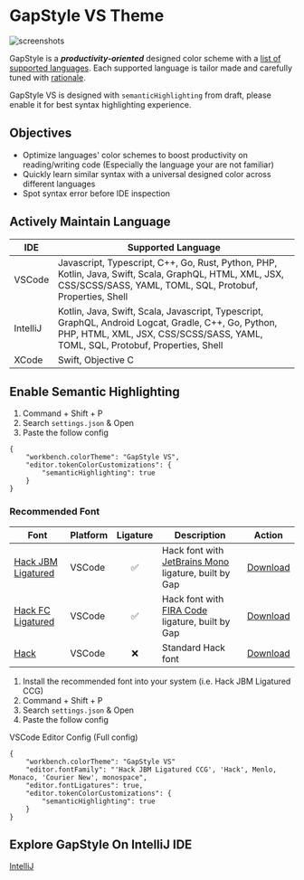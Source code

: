# GapStyle VS Theme

![screenshots](https://raw.githubusercontent.com/gaplo917/GapStyle/master/vscode/screenshots/sample.ts.png)

GapStyle is a **_productivity-oriented_** designed color scheme with a
[list of supported languages](#actively-maintain-language). Each supported language is
tailor made and carefully tuned with
[rationale](https://github.com/gaplo917/gapstyle#gapstyle-specification).

GapStyle VS is designed with `semanticHighlighting` from draft, please enable it for best
syntax highlighting experience.

## Objectives

- Optimize languages' color schemes to boost productivity on reading/writing code
  (Especially the language your are not familiar)
- Quickly learn similar syntax with a universal designed color across different languages
- Spot syntax error before IDE inspection

## Actively Maintain Language

| IDE      | Supported Language                                                                                                                                                                     |
| -------- | -------------------------------------------------------------------------------------------------------------------------------------------------------------------------------------- |
| VSCode   | Javascript, Typescript, C++, Go, Rust, Python, PHP, Kotlin, Java, Swift, Scala, GraphQL, HTML, XML, JSX, CSS/SCSS/SASS, YAML, TOML, SQL, Protobuf, Properties, Shell                   |
| IntelliJ | Kotlin, Java, Swift, Scala, Javascript, Typescript, GraphQL, Android Logcat, Gradle, C++, Go, Python, PHP, HTML, XML, JSX, CSS/SCSS/SASS, YAML, TOML, SQL, Protobuf, Properties, Shell |
| XCode    | Swift, Objective C                                                                                                                                                                     |

## Enable Semantic Highlighting

1. Command + Shift + P
2. Search `settings.json` & Open
3. Paste the follow config

```
{
    "workbench.colorTheme": "GapStyle VS",
    "editor.tokenColorCustomizations": {
        "semanticHighlighting": true
    }
}
```

### Recommended Font

| Font                                                             | Platform | Ligature | Description                                                                                        |                             Action                              |
| ---------------------------------------------------------------- | -------- | :------: | -------------------------------------------------------------------------------------------------- | :-------------------------------------------------------------: |
| [Hack JBM Ligatured](https://github.com/gaplo917/Ligatured-Hack) | VSCode   |    ✅    | Hack font with [JetBrains Mono](https://github.com/JetBrains/JetBrainsMono) ligature, built by Gap | [Download](https://github.com/gaplo917/Ligatured-Hack/releases) |
| [Hack FC Ligatured](https://github.com/gaplo917/Ligatured-Hack)  | VSCode   |    ✅    | Hack font with [FIRA Code](https://github.com/tonsky/FiraCode) ligature, built by Gap              | [Download](https://github.com/gaplo917/Ligatured-Hack/releases) |
| [Hack](https://github.com/source-foundry/Hack)                   | VSCode   |    ❌    | Standard Hack font                                                                                 |   [Download](https://github.com/source-foundry/Hack/releases)   |

1. Install the recommended font into your system (i.e. Hack JBM Ligatured CCG)
1. Command + Shift + P
1. Search `settings.json` & Open
1. Paste the follow config

VSCode Editor Config (Full config)

```
{
    "workbench.colorTheme": "GapStyle VS"
    "editor.fontFamily": "'Hack JBM Ligatured CCG', 'Hack', Menlo, Monaco, 'Courier New', monospace",
    "editor.fontLigatures": true,
    "editor.tokenColorCustomizations": {
        "semanticHighlighting": true
    }
}
```

## Explore GapStyle On IntelliJ IDE

[IntelliJ](https://github.com/gaplo917/GapStyle)
